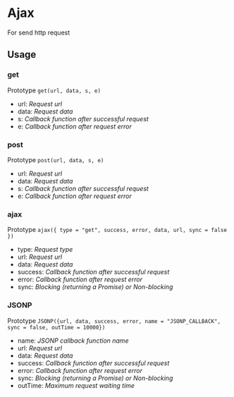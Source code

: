 # Ajax
For send http request

## Usage
### get
Prototype `get(url, data, s, e)`
- url: _Request url_
- data: _Request data_
- s: _Callback function after successful request_
- e: _Callback function after request error_
### post
Prototype `post(url, data, s, e)`
- url: _Request url_
- data: _Request data_
- s: _Callback function after successful request_
- e: _Callback function after request error_

### ajax
Prototype `ajax({ type = "get", success, error, data, url, sync = false })`
- type: _Request type_
- url: _Request url_
- data: _Request data_
- success: _Callback function after successful request_
- error: _Callback function after request error_
- sync: _Blocking (returning a Promise) or Non-blocking_

### JSONP
Prototype `JSONP({url, data, success, error, name = "JSONP_CALLBACK", sync = false, outTime = 10000})`
- name: _JSONP callback function name_
- url: _Request url_
- data: _Request data_
- success: _Callback function after successful request_
- error: _Callback function after request error_
- sync: _Blocking (returning a Promise) or Non-blocking_
- outTime: _Maximum request waiting time_
